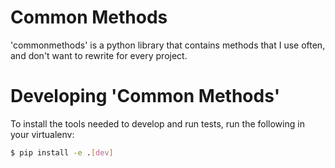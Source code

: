 # Common Methods

'commonmethods' is a python library that contains methods that I use often, and don't want to rewrite for every project.

# Developing 'Common Methods'
To install the tools needed to develop and run tests, run the following in your virtualenv:

```bash
$ pip install -e .[dev]
```